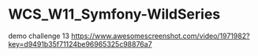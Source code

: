 # WCS_W11_Symfony-WildSeries

demo challenge 13 https://www.awesomescreenshot.com/video/1971982?key=d9491b35f71124be96965325c98876a7
